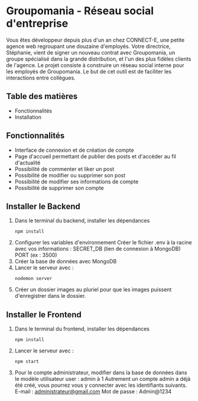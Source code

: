 # Groupomania - Réseau social d'entreprise
Vous êtes développeur depuis plus d'un an chez CONNECT-E, une petite agence web
regroupant une douzaine d'employés.
Votre directrice, Stéphanie, vient de signer un nouveau contrat avec Groupomania, un groupe spécialisé dans la grande distribution, et l'un des plus fidèles clients de l'agence.
Le projet consiste à construire un réseau social interne pour les employés de Groupomania. Le but de cet outil est de faciliter les interactions entre collègues.

## Table des matières
- Fonctionnalités
- Installation

## Fonctionnalités
- Interface de connexion et de création de compte
- Page d'accueil permettant de publier des posts et d'accéder au fil d'actualité
- Possibilité de commenter et liker un post
- Possibilité de modifier ou supprimer son post
- Possibilité de modifier ses informations de compte
- Possibilité de supprimer son compte

## Installer le Backend
1. Dans le terminal du backend, installer les dépendances
     ```
     npm install
     ```
2. Configurer les variables d'environnement
    Créer le fichier .env à la racine avec vos informations :
    SECRET_DB (lien de connexion à MongoDB)
    PORT (ex : 3500)
3. Créer la base de données avec MongoDB
4. Lancer le serveur avec :
    ```
    nodemon server
    ```
5. Créer un dossier images au pluriel pour que les images puissent d'enregistrer dans le dossier.

## Installer le Frontend
1. Dans le terminal du frontend, installer les dépendances
     ```
     npm install
     ```
2. Lancer le serveur avec :
    ```
    npm start
    ```

3. Pour le compte administrateur, modifier dans la base de données dans le modèle utilisateur user : admin à 1
Autrement un compte admin a déjà été créé, vous pourrez vous y connecter avec les identifiants suivants.
E-mail : administrateur@gmail.com
Mot de passe : Admin@1234